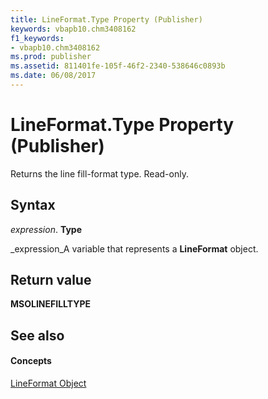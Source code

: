 ```yaml
---
title: LineFormat.Type Property (Publisher)
keywords: vbapb10.chm3408162
f1_keywords:
- vbapb10.chm3408162
ms.prod: publisher
ms.assetid: 811401fe-105f-46f2-2340-538646c0893b
ms.date: 06/08/2017
---
```



# LineFormat.Type Property (Publisher)

Returns the line fill-format type. Read-only.


## Syntax

 _expression_. **Type**

 _expression_A variable that represents a  **LineFormat** object.


## Return value

 **MSOLINEFILLTYPE**


## See also


#### Concepts


 [LineFormat Object](Publisher.LineFormat.md)

